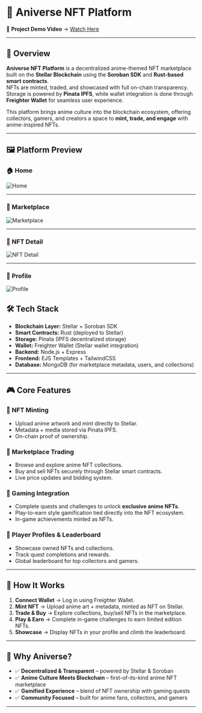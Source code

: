# 🌌 Aniverse NFT Platform

🎥 **Project Demo Video** → [Watch Here](https://www.youtube.com/watch?v=j-cBZDv13QA)  

---

## 📖 Overview  

**Aniverse NFT Platform** is a decentralized anime-themed NFT marketplace built on the **Stellar Blockchain** using the **Soroban SDK** and **Rust-based smart contracts**.  
NFTs are minted, traded, and showcased with full on-chain transparency. Storage is powered by **Pinata IPFS**, while wallet integration is done through **Freighter Wallet** for seamless user experience.  

This platform brings anime culture into the blockchain ecosystem, offering collectors, gamers, and creators a space to **mint, trade, and engage** with anime-inspired NFTs.  

---

## 🖼️ Platform Preview  

### 🏠 Home  
![Home](https://ik.imagekit.io/jv5oqzl31y/Screenshot%202025-08-26%20052740.png?updatedAt=1756166293584)

---

### 🛒 Marketplace  
![Marketplace](https://ik.imagekit.io/jv5oqzl31y/Screenshot%202025-08-26%20052942.png?updatedAt=1756166404294)

---

### 🎨 NFT Detail  
![NFT Detail](https://ik.imagekit.io/jv5oqzl31y/Screenshot%202025-08-26%20053148.png?updatedAt=1756166531039)

---

### 👤 Profile  
![Profile](https://ik.imagekit.io/jv5oqzl31y/Screenshot%202025-08-26%20053335.png?updatedAt=1756166631790)


## 🛠️ Tech Stack  

- **Blockchain Layer:** Stellar + Soroban SDK  
- **Smart Contracts:** Rust (deployed to Stellar)  
- **Storage:** Pinata (IPFS decentralized storage)  
- **Wallet:** Freighter Wallet (Stellar wallet integration)  
- **Backend:** Node.js + Express  
- **Frontend:** EJS Templates + TailwindCSS  
- **Database:** MongoDB (for marketplace metadata, users, and collections)  

---

## 🎮 Core Features  

### 🔹 NFT Minting  
- Upload anime artwork and mint directly to Stellar.  
- Metadata + media stored via Pinata IPFS.  
- On-chain proof of ownership.  

### 🔹 Marketplace Trading  
- Browse and explore anime NFT collections.  
- Buy and sell NFTs securely through Stellar smart contracts.  
- Live price updates and bidding system.  

### 🔹 Gaming Integration  
- Complete quests and challenges to unlock **exclusive anime NFTs**.  
- Play-to-earn style gamification tied directly into the NFT ecosystem.  
- In-game achievements minted as NFTs.  

### 🔹 Player Profiles & Leaderboard  
- Showcase owned NFTs and collections.  
- Track quest completions and rewards.  
- Global leaderboard for top collectors and gamers.  

---

## 🚀 How It Works  

1. **Connect Wallet** → Log in using Freighter Wallet.  
2. **Mint NFT** → Upload anime art + metadata, minted as NFT on Stellar.  
3. **Trade & Buy** → Explore collections, buy/sell NFTs in the marketplace.  
4. **Play & Earn** → Complete in-game challenges to earn limited edition NFTs.  
5. **Showcase** → Display NFTs in your profile and climb the leaderboard.  

---

## 🌟 Why Aniverse?  

- ✅ **Decentralized & Transparent** – powered by Stellar & Soroban  
- ✅ **Anime Culture Meets Blockchain** – first-of-its-kind anime NFT marketplace  
- ✅ **Gamified Experience** – blend of NFT ownership with gaming quests  
- ✅ **Community Focused** – built for anime fans, collectors, and gamers  

---
